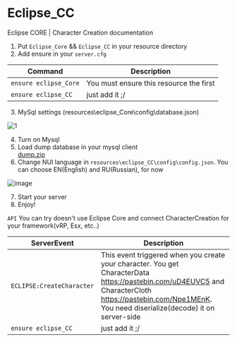 # Eclipse_CC
Eclipse CORE | Character Creation documentation

1. Put `Eclipse_Core` && `Eclipse_CC` in your resource directory
2. Add ensure in your `server.cfg`


| Command | Description |
| --- | --- |
| `ensure eclipse_Core` | You must ensure this resource the first |
| `ensure eclipse_CC` | just add it ;/ |

3. MySql settings (resources\eclipse_Core\config\database.json)


  ![1](https://user-images.githubusercontent.com/36680471/114997401-759f4a80-9ea8-11eb-8b81-ba096d1c6e6b.PNG)
  
4. Turn on Mysql 
5. Load dump database in your mysql client  
[dump.zip](https://github.com/douglasprod/Eclipse_CC/files/6323759/dump.zip)
6. Change NUI language in `resources\eclipse_CC\config\config.json`. You can choose EN(English) and RU(Russian), for now

![image](https://user-images.githubusercontent.com/36680471/114999878-ea738400-9eaa-11eb-8f45-7a1fcdf928db.png)

7. Start your server
8. Enjoy!



`API`
You can try doesn't use Eclipse Core and connect CharacterCreation for your framework(vRP, Esx, etc..)

| ServerEvent | Description |
| --- | --- |
| `ECLIPSE:CreateCharacter` | This event triggered when you create your character. You get CharacterData https://pastebin.com/uD4EUVC5 and CharacterCloth https://pastebin.com/Npe1MEnK. You need diserialize(decode) it on server-side  |
| `ensure eclipse_CC` | just add it ;/ |
